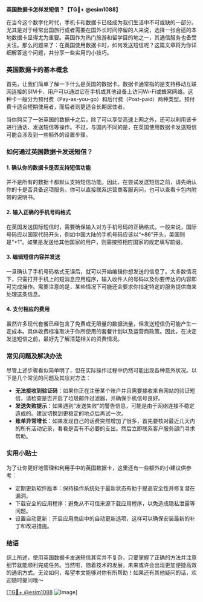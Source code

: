 **英国数据卡怎样发短信？【TG💪+ @esim1088】**

在当今这个数字化时代，手机卡和数据卡已经成为我们生活中不可或缺的一部分。尤其是对于经常出国旅行或者需要在国外长时间停留的人来说，选择一张合适的本地数据卡显得尤为重要。英国作为热门旅游和留学目的地之一，其通信服务也备受关注。那么问题来了：在英国使用数据卡时，如何发送短信呢？这篇文章将为你详细解答这个问题，并分享一些实用的小技巧。

### 英国数据卡的基本概念

首先，让我们简单了解一下什么是英国的数据卡。数据卡通常指的是支持移动互联网连接的SIM卡，用户可以通过它在手机或其他设备上访问Wi-Fi或蜂窝网络。这种卡一般分为预付费（Pay-as-you-go）和后付费（Post-paid）两种类型。预付费卡适合短期使用者，而后者则更适合长期居住者。

当你购买了一张英国的数据卡之后，除了可以享受高速上网之外，还可以利用该卡进行通话、发送短信等操作。不过，与国内不同的是，在英国使用数据卡发送短信可能会涉及到一些额外的设置步骤。

### 如何通过英国数据卡发送短信？

#### 1. 确认你的数据卡是否支持短信功能
并不是所有的数据卡都默认支持短信功能。因此，在尝试发送短信之前，请先确认你的卡是否具备这项服务。你可以直接联系运营商客服询问，也可以查看卡包内附带的说明书。

#### 2. 输入正确的手机号码格式
在英国发送国际短信时，需要确保输入对方手机号码的正确格式。一般来说，国际号码应以国家代码开头，例如中国大陆的手机号码应该以“+86”开头，美国则是“+1”。如果是发送给其他国家的用户，则需按照相应国家的规定填写前缀。

#### 3. 编辑短信内容并发送
一旦确认了手机号码格式无误后，就可以开始编辑你想发送的信息了。大多数情况下，只需打开手机上的短消息应用程序，输入收件人的号码以及你要传达的内容即可完成操作。需要注意的是，某些情况下可能还会要求你指定特定的服务提供商来处理这条信息。

#### 4. 支付相应的费用
虽然许多现代套餐已经包含了免费或无限量的数据流量，但发送短信仍可能产生一定成本。具体收费标准取决于你所使用的套餐计划以及运营商政策。因此，在决定发送短信之前，最好先了解清楚相关的资费情况。

### 常见问题及解决办法

尽管上述步骤看似简单明了，但在实际操作过程中仍然可能出现各种意外状况。以下是几个常见的问题及其应对方法：

- **无法接收到验证码**：如果你正在注册某个账户并且需要接收来自网站的验证短信，请检查是否开启了垃圾邮件过滤器，并确保手机信号良好。
- **发送失败提示**：如果遇到“发送失败”的警告信息，可能是由于网络连接不稳定造成的。建议切换到更稳定的地点后再试一次。
- **账单异常增长**：如果发现自己的话费突然增加了很多，首先要核对最近几天内的所有活动记录，看看是否有不必要的支出。然后立即联系客户服务部门寻求帮助。

### 实用小贴士

为了让你更好地管理和利用手中的英国数据卡，这里还有一些额外的小建议供参考：

- 定期更新软件版本：保持操作系统处于最新状态有助于提高安全性并修复潜在漏洞。
- 下载安全的应用程序：避免从不可信来源下载应用程序，以免造成隐私泄露等问题。
- 设置自动更新：开启应用商店中的自动更新选项，这样可以确保安装最新的补丁和改进措施。

### 结语

综上所述，使用英国数据卡发送短信其实并不复杂，只要掌握了正确的方法并注意细节就能顺利完成任务。当然啦，随着技术的发展，未来或许会出现更加便捷高效的通讯方式。无论如何，希望本文能够对你有所帮助！如果还有其他疑问的话，欢迎随时提问哦～

[[TG💪+ @esim1088](https://t.me/s/esim1088) ![Image](https://i.postimg.cc/4NQfJmqS/Snipaste-2025-05-13-00-14-12.png)]